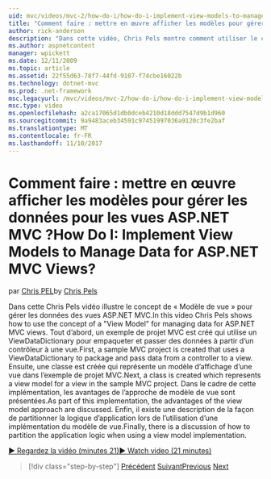 ```yaml
---
uid: mvc/videos/mvc-2/how-do-i/how-do-i-implement-view-models-to-manage-data-for-aspnet-mvc-views
title: "Comment faire : mettre en œuvre afficher les modèles pour gérer les données pour les vues ASP.NET MVC ? | Microsoft Docs"
author: rick-anderson
description: "Dans cette vidéo, Chris Pels montre comment utiliser le concept d’un &quot;modèle d’affichage&quot; pour gérer les données des vues ASP.NET MVC. Tout d’abord, un exemple de projet MVC est cre..."
ms.author: aspnetcontent
manager: wpickett
ms.date: 12/11/2009
ms.topic: article
ms.assetid: 22f55d63-78f7-44fd-9107-f74cbe16022b
ms.technology: dotnet-mvc
ms.prod: .net-framework
msc.legacyurl: /mvc/videos/mvc-2/how-do-i/how-do-i-implement-view-models-to-manage-data-for-aspnet-mvc-views
msc.type: video
ms.openlocfilehash: a2ca17065d1db0dceb4210d18ddd7547d9b1d960
ms.sourcegitcommit: 9a9483aceb34591c97451997036a9120c3fe2baf
ms.translationtype: MT
ms.contentlocale: fr-FR
ms.lasthandoff: 11/10/2017
---
```

<a name="how-do-i-implement-view--models-to-manage-data-for-aspnet-mvc-views"></a><span data-ttu-id="f7ce8-105">Comment faire : mettre en œuvre afficher les modèles pour gérer les données pour les vues ASP.NET MVC ?</span><span class="sxs-lookup"><span data-stu-id="f7ce8-105">How Do I: Implement View  Models to Manage Data for ASP.NET MVC Views?</span></span>
====================
<span data-ttu-id="f7ce8-106">par [Chris PEL](https://twitter.com/chrispels)</span><span class="sxs-lookup"><span data-stu-id="f7ce8-106">by [Chris Pels](https://twitter.com/chrispels)</span></span>

<span data-ttu-id="f7ce8-107">Dans cette Chris Pels vidéo illustre le concept de « Modèle de vue » pour gérer les données des vues ASP.NET MVC.</span><span class="sxs-lookup"><span data-stu-id="f7ce8-107">In this video Chris Pels shows how to use the concept of a "View Model" for managing data for ASP.NET MVC views.</span></span> <span data-ttu-id="f7ce8-108">Tout d’abord, un exemple de projet MVC est créé qui utilise un ViewDataDictionary pour empaqueter et passer des données à partir d’un contrôleur à une vue.</span><span class="sxs-lookup"><span data-stu-id="f7ce8-108">First, a sample MVC project is created that uses a ViewDataDictionary to package and pass data from a controller to a view.</span></span> <span data-ttu-id="f7ce8-109">Ensuite, une classe est créée qui représente un modèle d’affichage d’une vue dans l’exemple de projet MVC.</span><span class="sxs-lookup"><span data-stu-id="f7ce8-109">Next, a class is created which represents a view model for a view in the sample MVC project.</span></span> <span data-ttu-id="f7ce8-110">Dans le cadre de cette implémentation, les avantages de l’approche de modèle de vue sont présentées.</span><span class="sxs-lookup"><span data-stu-id="f7ce8-110">As part of this implementation, the advantages of the view model approach are discussed.</span></span> <span data-ttu-id="f7ce8-111">Enfin, il existe une description de la façon de partitionner la logique d’application lors de l’utilisation d’une implémentation du modèle de vue.</span><span class="sxs-lookup"><span data-stu-id="f7ce8-111">Finally, there is a discussion of how to partition the application logic when using a view model implementation.</span></span>

[<span data-ttu-id="f7ce8-112">&#9654; Regardez la vidéo (minutes 21)</span><span class="sxs-lookup"><span data-stu-id="f7ce8-112">&#9654; Watch video (21 minutes)</span></span>](https://channel9.msdn.com/Blogs/ASP-NET-Site-Videos/how-do-i-implement-view-models-to-manage-data-for-aspnet-mvc-views)

>[!div class="step-by-step"]
<span data-ttu-id="f7ce8-113">[Précédent](how-do-i-work-with-data-in-aspnet-mvc-partial-views.md)
[Suivant](how-do-i-create-a-custom-html-helper-for-an-mvc-application.md)</span><span class="sxs-lookup"><span data-stu-id="f7ce8-113">[Previous](how-do-i-work-with-data-in-aspnet-mvc-partial-views.md)
[Next](how-do-i-create-a-custom-html-helper-for-an-mvc-application.md)</span></span>

